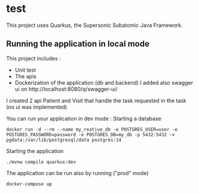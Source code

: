 # test

This project uses Quarkus, the Supersonic Subatomic Java Framework.

## Running the application in local mode 
This project includes :
- Unit test 
- The apis
- Dockerization of the application (db and backend)
I added also swagger ui on http://localhost:8080/q/swagger-ui/

I created 2 api Patient and Visit that handle the task requested in the task (no ui was implemented)

You can run your application in dev mode :
Starting a database
```shell script
docker run -d --rm --name my_reative_db -e POSTGRES_USER=user -e POSTGRES_PASSWORD=password -e POSTGRES_DB=my_db -p 5432:5432 -v pgdata:/var/lib/postgresql/data postgres:14
```

Starting the application 
```shell script
./mvnw compile quarkus:dev
```
The application can be run also by running ("prod" mode)
```shell script
docker-compose up 
```


